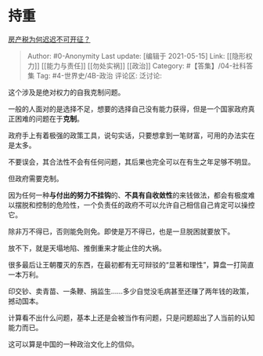 # 持重
[房产税为何迟迟不可开征？](https://www.zhihu.com/question/57233338/answer/1883076221)

> Author: #0-Anonymity
> Last update: [编辑于 2021-05-15]
> Link: [[隐形权力]] [[能力与责任]] [[勿处实祸]] [[政治]]
> Category: #【答集】/04-社科答集
> Tag: #4-世界史/4B-政治
> 评论区:
> 泛讨论:

这个涉及是绝对权力的自我克制问题。

一般的人面对的是选择不足，想要的选择自己没有能力获得，但是一个国家政府真正困难的问题在于**克制**。

政府手上有着极强的政策工具，说句实话，只要想拿到一笔财富，可用的办法实在是太多。

不要误会，其合法性不会有任何问题，其后果也完全可以在有生之年足够不明显。

但政府需要克制。

因为任何一种**与付出的努力不挂钩**的、**不具有自收敛性**的来钱做法，都会有极度难以摆脱和控制的危险性，一个负责任的政府不可以允许自己相信自己肯定可以操控它。

除非万不得已，否则能免则免。即使是万不得已，也是一旦脱困就要放下。

放不下，就是天塌地陷、推倒重来才能止住的大祸。

很多最后让王朝覆灭的东西，在最初都有无可辩驳的“显著和理性”，算盘一打简直一本万利。

印交钞、卖青苗、一条鞭、捐监生……多少自觉没毛病甚至还赚了两年钱的政策，撼动国本。

计算看不出什么问题，基本上还是会被当作有问题，只是问题超出了人当前的认知能力而已。

这可以算是中国的一种政治文化上的信仰。
